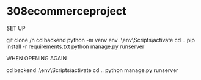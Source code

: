 # 308ecommerceproject

SET UP

git clone /n
cd backend 
python -m venv env
.\env\Scripts\activate
cd ..
pip install -r requirements.txt 
python manage.py runserver

WHEN OPENING AGAIN

cd backend
.\env\Scripts\activate
cd ..
python manage.py runserver
